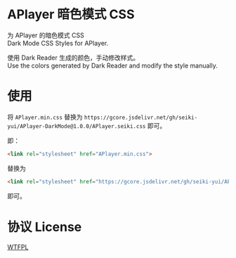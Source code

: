 # APlayer 暗色模式 CSS

为 APlayer 的暗色模式 CSS  
Dark Mode CSS Styles for APlayer.

使用 Dark Reader 生成的颜色，手动修改样式。  
Use the colors generated by Dark Reader and modify the style manually.

# 使用

将 `APlayer.min.css` 替换为 `https://gcore.jsdelivr.net/gh/seiki-yui/APlayer-DarkMode@1.0.0/APlayer.seiki.css` 即可。  


即：
```html
<link rel="stylesheet" href="APlayer.min.css">
```
替换为 
``` html
<link rel="stylesheet" href="https://gcore.jsdelivr.net/gh/seiki-yui/APlayer-DarkMode@1.0.0/APlayer.seiki.css">
```
即可。

# 协议 License

[WTFPL](http://www.wtfpl.net/)